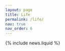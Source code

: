 ```yaml
---
layout: page
title: Life
permalink: /life/
nav: true
nav_order: 6
---
```


{% include news.liquid %}
